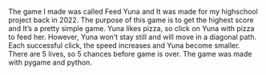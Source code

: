The game I made was called Feed Yuna and It was made for my highschool project back in 2022.
The purpose of this game is to get the highest score and It’s a pretty simple game. 
Yuna likes pizza, so click on Yuna with pizza to feed her. 
However, Yuna won’t stay still and will move in a diagonal path. 
Each successful click, the speed increases and Yuna become smaller. 
There are 5 lives, so 5 chances before game is over. 
The game was made with pygame and python.
